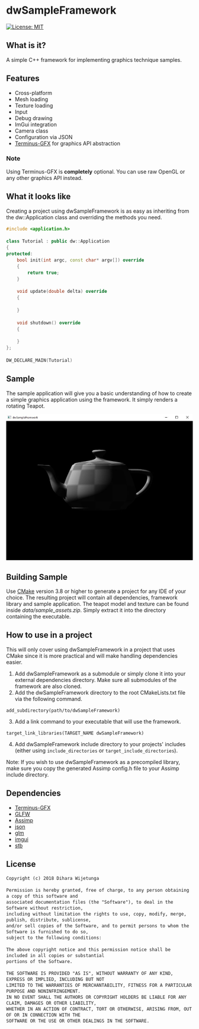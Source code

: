 # dwSampleFramework

[![License: MIT](https://img.shields.io/packagist/l/doctrine/orm.svg)](https://opensource.org/licenses/MIT)

## What is it?
A simple C++ framework for implementing graphics technique samples.

## Features
* Cross-platform
* Mesh loading
* Texture loading
* Input
* Debug drawing
* ImGui integration
* Camera class
* Configuration via JSON
* [Terminus-GFX](https://github.com/diharaw/Terminus-GFX) for graphics API abstraction

### Note
Using Terminus-GFX is **completely** optional. You can use raw OpenGL or any other graphics API instead.

## What it looks like
Creating a project using dwSampleFramework is as easy as inheriting from the dw::Application class and overriding the methods you need.

```c++
#include <application.h>

class Tutorial : public dw::Application
{
protected:
	bool init(int argc, const char* argv[]) override
	{
		return true;
	}

	void update(double delta) override
	{

	}

	void shutdown() override
	{

	}
};

DW_DECLARE_MAIN(Tutorial)
``` 

## Sample 
The sample application will give you a basic understanding of how to create a simple graphics application using the framework. It simply renders a rotating Teapot. 

![Sample](docs/sample.jpg)

## Building Sample
Use [CMake](https://cmake.org/) version 3.8 or higher to generate a project for any IDE of your choice. The resulting project will contain all dependencies, framework library and sample application. The teapot model and texture can be found inside *data/sample_assets.zip*. Simply extract it into the directory containing the executable.

## How to use in a project
This will only cover using dwSampleFramework in a project that uses CMake since it is more practical and will make handling dependencies easier.

1. Add dwSampleFramework as a submodule or simply clone it into your external dependencies directory. Make sure all submodules of the framework are also cloned.
2. Add the dwSampleFramework directory to the root CMakeLists.txt file via the following command.
```
add_subdirectory(path/to/dwSampleFramework)
```
3. Add a link command to your executable that will use the framework.
```
target_link_libraries(TARGET_NAME dwSampleFramework)
```
4. Add dwSampleFramework include directory to your projects' includes (either using `include_directories` or `target_include_directories`).

Note: If you wish to use dwSampleFramework as a precompiled library, make sure you copy the generated Assimp config.h file to your Assimp include directory.

## Dependencies
* [Terminus-GFX](https://github.com/diharaw/Terminus-GFX) 
* [GLFW](https://github.com/glfw/glfw) 
* [Assimp](https://github.com/assimp/assimp) 
* [json](https://github.com/nlohmann/json) 
* [glm](https://github.com/g-truc/glm) 
* [imgui](https://github.com/ocornut/imgui) 
* [stb](https://github.com/nothings/stb) 

## License
```
Copyright (c) 2018 Dihara Wijetunga

Permission is hereby granted, free of charge, to any person obtaining a copy of this software and 
associated documentation files (the "Software"), to deal in the Software without restriction, 
including without limitation the rights to use, copy, modify, merge, publish, distribute, sublicense,
and/or sell copies of the Software, and to permit persons to whom the Software is furnished to do so, 
subject to the following conditions:

The above copyright notice and this permission notice shall be included in all copies or substantial
portions of the Software.

THE SOFTWARE IS PROVIDED "AS IS", WITHOUT WARRANTY OF ANY KIND, EXPRESS OR IMPLIED, INCLUDING BUT NOT 
LIMITED TO THE WARRANTIES OF MERCHANTABILITY, FITNESS FOR A PARTICULAR PURPOSE AND NONINFRINGEMENT. 
IN NO EVENT SHALL THE AUTHORS OR COPYRIGHT HOLDERS BE LIABLE FOR ANY CLAIM, DAMAGES OR OTHER LIABILITY,
WHETHER IN AN ACTION OF CONTRACT, TORT OR OTHERWISE, ARISING FROM, OUT OF OR IN CONNECTION WITH THE 
SOFTWARE OR THE USE OR OTHER DEALINGS IN THE SOFTWARE.
```